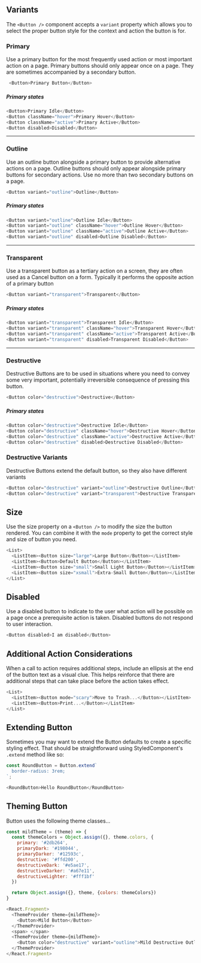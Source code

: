 ## Variants

The `<Button />` component accepts a `variant` property which allows you to select the proper button style for the context and action the button is for.

### Primary

Use a primary button for the most frequently used action or most important action on a page. Primary buttons should only appear once on a page. They are sometimes accompanied by a secondary button.

```js
 <Button>Primary Button</Button>
```
##### **Primary states**

```js noeditor
<Button>Primary Idle</Button>
<Button className="hover">Primary Hover</Button>
<Button className="active">Primary Active</Button>
<Button disabled>Disabled</Button>
```

---

### Outline
Use an outline button alongside a primary button to provide alternative actions on a page. Outline buttons should only appear alongside primary buttons for secondary actions. Use no more than two secondary buttons on a page.

```js
<Button variant="outline">Outline</Button>
```

##### **Primary states**

```js noeditor
<Button variant="outline">Outline Idle</Button>
<Button variant="outline" className="hover">Outline Hover</Button>
<Button variant="outline" className="active">Outline Active</Button>
<Button variant="outline" disabled>Outline Disabled</Button>
```

---

### Transparent

Use a transparent button as a tertiary action on a screen, they are often used as a Cancel button on a form. Typically it performs the opposite action of a primary button

```js
<Button variant="transparent">Transparent</Button>
```

##### **Primary states**

```js noeditor
<Button variant="transparent">Transparent Idle</Button>
<Button variant="transparent" className="hover">Transparent Hover</Button>
<Button variant="transparent" className="active">Transparent Active</Button>
<Button variant="transparent" disabled>Transparent Disabled</Button>
```

---

### Destructive

Destructive Buttons are to be used in situations where you need to convey some very important, potentially irreversible consequence of pressing this button.

```js
<Button color="destructive">Destructive</Button>
```

##### **Primary states**

```js noeditor
<Button color="destructive">Destructive Idle</Button>
<Button color="destructive" className="hover">Destructive Hover</Button>
<Button color="destructive" className="active">Destructive Active</Button>
<Button color="destructive" disabled>Destructive Disabled</Button>
```

### Destructive Variants

Destructive Buttons extend the default button, so they also have different variants

```js noeditor
<Button color="destructive" variant="outline">Destructive Outline</Button>
<Button color="destructive" variant="transparent">Destructive Transparent</Button>
```

## Size

Use the size property on a `<Button />` to modify the size the button rendered. You can combine it with the `mode` property to get the correct style and size of button you need.

```js
<List>
  <ListItem><Button size="large">Large Button</Button></ListItem>
  <ListItem><Button>Default Button</Button></ListItem>
  <ListItem><Button size="small">Small Light Button</Button></ListItem>
  <ListItem><Button size="xsmall">Extra-Small Button</Button></ListItem>
</List>
```

## Disabled
Use a disabled button to indicate to the user what action will be possible on a page once a prerequisite action is taken. Disabled buttons do not respond to user interaction.
```js
<Button disabled>I am disabled</Button>
```

## Additional Action Considerations
When a call to action requires additional steps, include an ellipsis at the end of the button text as a visual clue. This helps reinforce that there are additional steps that can take place before the action takes effect.
```js
<List>
  <ListItem><Button mode="scary">Move to Trash...</Button></ListItem>
  <ListItem><Button>Print...</Button></ListItem>
</List>
```

## Extending Button

Sometimes you may want to extend the Button defaults to create a specific styling effect. That should be straightforward using StyledComponent's `.extend` method like so:

```js
const RoundButton = Button.extend`
  border-radius: 3rem;
`;

<RoundButton>Hello RoundButton</RoundButton>
```

## Theming Button

Button uses the following theme classes...

```js
const mildTheme = (theme) => {
  const themeColors = Object.assign({}, theme.colors, {
    primary: '#2db264',
    primaryDark: '#198044',
    primaryDarker: '#12593c',
    destructive: '#ffd200',
    destructiveDark: '#e5ae17',
    destructiveDarker: '#a67e11',
    destructiveLighter: '#fff1bf'
  })

  return Object.assign({}, theme, {colors: themeColors})
}

<React.Fragment>
  <ThemeProvider theme={mildTheme}>
    <Button>Mild Button</Button>
  </ThemeProvider>
  <span> </span>
  <ThemeProvider theme={mildTheme}>
    <Button color="destructive" variant="outline">Mild Destructive Outline Button</Button>
  </ThemeProvider>
</React.Fragment>
```
